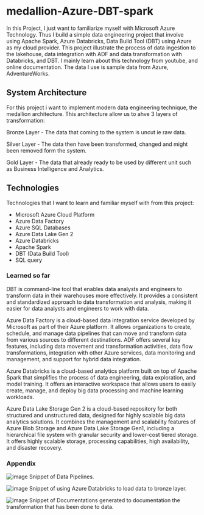 # medallion-Azure-DBT-spark
 
In this Project, I just want to familiarize myself with Microsoft Azure Technology. Thus I build a simple data engineering project that involve using Apache Spark, Azure Databricks, Data Build Tool (DBT) using Azure as my cloud provider. This project illustrate the process of data ingestion to the lakehouse, data integration with ADF and data transformation with Databricks, and DBT. I mainly learn about this technology from youtube, and online documentation. The data I use is sample data from Azure, AdventureWorks. 

## System Architecture

For this project i want to implement modern data engineering technique, the medallion architecture. This architecture allow us to ahve 3 layers of transformation:

Bronze Layer - The data that coming to the system is uncut ie raw data.

Silver Layer - The data then have been transformed, changed and might been removed form the system.

Gold Layer - The data that already ready to be used by different unit such as Business Intelligence and Analytics.

## Technologies

Technologies that I want to learn and familiar myself with from this project:

- Microsoft Azure Cloud Platform
- Azure Data Factory
- Azure SQL Databases
- Azure Data Lake Gen 2
- Azure Databricks
- Apache Spark
- DBT (Data Build Tool)
- SQL query

### Learned so far
DBT is command-line tool that enables data analysts and engineers to transform data in their warehouses more effectively. It provides a consistent and standardized approach to data transformation and analysis, making it easier for data analysts and engineers to work with data.

Azure Data Factory is a cloud-based data integration service developed by Microsoft as part of their Azure platform.  It allows organizations to create, schedule, and manage data pipelines that can move and transform data from various sources to different destinations. ADF offers several key features, including data movement and transformation activities, data flow transformations, integration with other Azure services, data monitoring and management, and support for hybrid data integration.

Azure Databricks is a cloud-based analytics platform built on top of Apache Spark that simplifies the process of data engineering, data exploration, and model training. It offers an interactive workspace that allows users to easily create, manage, and deploy big data processing and machine learning workloads.

Azure Data Lake Storage Gen 2  is a cloud-based repository for both structured and unstructured data, designed for highly scalable big data analytics solutions.  It combines the management and scalability features of Azure Blob Storage and Azure Data Lake Storage Gen1, including a hierarchical file system with granular security and lower-cost tiered storage. It offers highly scalable storage, processing capabilities, high availability, and disaster recovery.

### Appendix

![image](https://github.com/AsyrafMustaffa-01/medallion-Azure-DBT-spark/assets/155541067/06a4b380-1e0a-4149-b671-fbd1bf85a3cb)
Snippet of Data Pipelines.

![image](https://github.com/AsyrafMustaffa-01/medallion-Azure-DBT-spark/assets/155541067/309d3bce-4b5d-4ccd-b9f9-5a02639f4ab8)
Snippet of using Azure Databricks to load data to bronze layer.

![image](https://github.com/AsyrafMustaffa-01/medallion-Azure-DBT-spark/assets/155541067/fb9f774b-fcac-45bf-9da3-e92d726d176f)
Snippet of Documentations generated to documentation the transformation that has been done to data.

